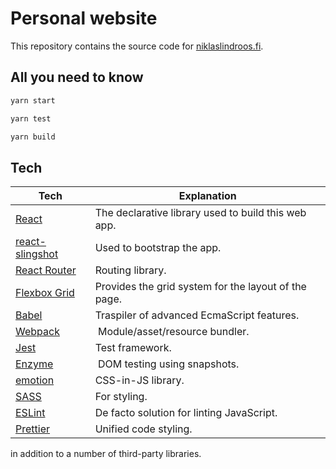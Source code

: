 # Personal website

This repository contains the source code for [niklaslindroos.fi](http://niklaslindroos.fi/).

## All you need to know

```bash
yarn start
```

```bash
yarn test
```

```bash
yarn build
```

## Tech

| **Tech**                                                        | **Explanation**                                      |
| --------------------------------------------------------------- | ---------------------------------------------------- |
| [React](https://facebook.github.io/react/)                      | The declarative library used to build this web app.  |
| [react-slingshot](https://github.com/coryhouse/react-slingshot) | Used to bootstrap the app.                           |
| [React Router](https://github.com/reactjs/react-router)         | Routing library.                                     |
| [Flexbox Grid](http://flexboxgrid.com/)                         | Provides the grid system for the layout of the page. |
| [Babel](https://babeljs.io/)                                    | Traspiler of advanced EcmaScript features.           |
| [Webpack](https://webpack.js.org/)                              |  Module/asset/resource bundler.                      |
| [Jest](https://facebook.github.io/jest/)                        | Test framework.                                      |
| [Enzyme](https://github.com/airbnb/enzyme)                      |  DOM testing using snapshots.                        |
| [emotion](https://emotion.sh/)                                  | CSS-in-JS library.                                   |
| [SASS](http://sass-lang.com/)                                   | For styling.                                         |
| [ESLint](http://eslint.org/)                                    | De facto solution for linting JavaScript.            |
| [Prettier](https://prettier.io/)                                | Unified code styling.                                |

in addition to a number of third-party libraries.
